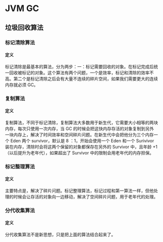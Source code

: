 # JVM GC

## 垃圾回收算法

### 标记清除算法

#### 定义

标记清除是最基本的算法，分为两步：一：标记需要回收的对象。在标记完成后统一回收被标记的对象。这个算法有两个问题，一个是效率，标记和清除的效率不高。第二个是标记清除之后会有大量不连续的碎片空间，如果我们需要更大的连续内存就必须 GC。

### 复制算法

#### 定义

复制算法，不同于标记清除，复制算法大多数用于新生代，它需要大小相等的两块内存，每次只使用一次内存，当 GC 的时候会把这快内存存活的对象复制到另外一块内存上，解决了时间效率和空间碎片问题。在新生代中会把他分为三个内存一个 Eden 两个 survivor，默认是 8 ：1，开始会使用一个  Eden 和一个 Surivivor 装在内存，清除时会将这两个保留的对象都保存在另外的 Survivor 中，且年龄 +1（以后提升为老年代），如果超出了 Survivor 中的限制会用老年代的内存担保。

### 标记整理算法

#### 定义

主要特点是，解决了碎片问题。标记整理算法，标记过程和第一算法一样，但他处理的时候会让存活的对象向一边移动，解决了空间碎片问题，用于老年代的处理。

### 分代收集算法

#### 定义

分代收集算法不是新思想，只是把上面的算法结合起来了。

